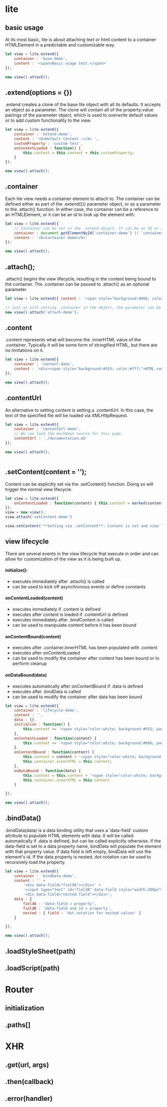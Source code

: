 # lite  

## basic usage
At its most basic, lite is about attaching text or html content to a container HTMLElement in a predictable and customizable way. 

```javascript 
let view = lite.extend({
    container : 'base-demo',
    content : '<span>Basic usage test.</span>'
});

new view().attach();
```
<div id='base-demo'></div>

## .extend(options = {})
.extend creates a clone of the base lite object with all its defaults. It accepts an object as a parameter. The clone will contain all of the property:value pairings of the parameter object, which is used to overwrite default values or to add custom functionality to the view.

```javascript 
let view = lite.extend({
    container : 'extend-demo',
    content : '<b>Default Content :</b> ',
    customProperty : 'custom text',
    onContentLoaded : function() { 
        this.content = this.content + this.customProperty;
    }
});

new view().attach();
```
<div id='extend-demo'></div>

## .container 
Each lite view needs a container element to attach to. The container can be defined either as part of the .extend({}) parameter object, or as a parameter to the .attach() function. In either case, the container can be a reference to an HTMLElement, or it can be an id to look up the element with. 

```javascript
let view = lite.extend({
    // Container can be set in the .extend object. It can be an ID or an HTMLElement
    container : document.getElementById('container-demo') || 'container-demo',
    content : '<b>Container demo</b>'
});

new view().attach();
```
<div id='container-demo'></div>

## .attach();
.attach() begins the view lifecycle, resulting in the content being bound to the container. The .container can be passed to .attach() as an optional parameter. 

```javascript
let view = lite.extend({ content : '<span style="background:#966; color:white; font-weight:bold;; padding:0 .2em;">Attach Test</span>' });

// Just as with setting .container in the object, the parameter can be a HTMLElement or a id string.
new view().attach('attach-demo');
```
<div id='attach-demo'></div>

## .content 
.content represents what will become the .innerHTML value of the .container. Typically it will be some form of stringified HTML, but there are no limitations on it.

```javascript
let view = lite.extend({
    container : 'content-demo',
    content : '<div><span style="background:#555; color:#fff;">HTML content: </span><span style="border:solid thin #555; padding:0em .2em;">Typical content will be a HTML string</span></div>'
});

new view().attach();
```
<div id='content-demo'></div>

## .contentUrl
An alternative to setting content is setting a .contentUrl. In this case, the text of the specified file will be loaded via XMLHttpRequest.

```javascript
let view = lite.extend({
    container : 'contentUrl-demo',
    // We can load the markdown source for this page.
    contentUrl : './documentation.md'
});

new view().attach();
```
<div id='contentUrl-demo' style='max-height:100px; overflow:scroll;'></div>

## .setContent(content = '');
Content can be explicitly set via the .setContent() function. Doing so will trigger the normal view lifecycle.


```javascript
let view = lite.extend({
    onContentLoaded : function(content) { this.content = marked(content); },
});
view = new view();
view.attach('setContent-demo')

view.setContent('**Setting via .setContent**: Content is set and view lifecycle is triggered');
```
<div id='setContent-demo'></div>

## view lifecycle
There are several events in the view lifecycle that execute in order and can allow for customization of the view as it is being built up.

#### initialize(): 
* executes immediately after .attach() is called  
* can be used to kick off asynchronous events or define constants

#### onContentLoaded(content)
* executes immediately if .content is defined  
* executes after content is loaded if .contentUrl is defined  
* executes immediately after .bindContent is called  
* can be used to manipulate content before it has been bound 

#### onContentBound(content)
* executes after .container.innerHTML has been populated with .content
* executes after onContentLoaded  
* can be used to modify the container after content has been bound or to perform cleanup

#### onDataBound(data)
* executes automatically after onContentBound if .data is defined  
* executes after .bindData is called
* can be used to modify the container after data has been bound

```javascript
let view = lite.extend({
    container : 'lifecycle-demo',
    content : '',
    data : {},
    initialize : function() { 
        this.content += '<span style="color:white; background:#555; padding:.2em;">1.</span>' 
    },
    onContentLoaded : function(content) {
        this.content += '<span style="color:white; background:#666; padding:.2em;">2.</span>';
    },
    onContentBound : function(content) { 
        this.content = content + '<span style="color:white; background:#777; padding:.2em;">3.</span>';
        this.container.innerHTML = this.content;
    },
    onDataBound : function(data) {
        this.content = this.content + '<span style="color:white; background:#888; padding:.2em;">4.</span>';
        this.container.innerHTML = this.content
    }

});

new view().attach();
```
<div id='lifecycle-demo'></div>

## .bindData()
.bindData(data) is a data binding utility that uses a 'data-field' custom attribute to populate HTML elements with data. It will be called automatically if .data is defined, but can be called explicitly otherwise. 
If the data-field is set to a data property name, bindData will populate the element with that property value. If data field is left empty, bindData will use the element's id. If the data property is nested, dot.notation can be used to recursively load the property.

```javascript
let view = lite.extend({
    container : 'bindData-demo',
    content : '' +
        '<div data-field="fieldA"></div>' +
        '<input type="text" id="fieldB" data-field style="width:200px"></input>' +
        '<div data-field="nested.field"></div>',
    data : {
        fieldA : 'data-field = property',
        fieldB : 'data-field and id = property',
        nested : { field : 'dot.notation for nested values' }
    }

});

new view().attach();
```
<div id='bindData-demo'></div>

## .loadStyleSheet(path)

## .loadScript(path)



# Router

## initialization

## .paths[]

# XHR

## .get(url, args)

## .then(callback)

## .error(handler)